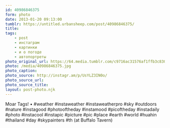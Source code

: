 ```yaml
---
id: 40986846375
form: photo
date: 2013-01-20 09:13:00
tumblr: https://untitled.urbansheep.com/post/40986846375/
title:
tags:
    - post
    - инстаграм
    - картинки
    - и о погоде
    - автопортреты
photo_original_url: https://64.media.tumblr.com/c9716ac31576af1ffb3c83065a126e26/tumblr_mgwruj9d0i1qz4wzio1_640.jpg
photo: /media/40986846375.jpg
photo_caption: 
photo_source: http://instagr.am/p/UsYLZ3IN0o/
photo_source_url:
photo_source_title:
layout: post-photo.njk
---
```


<p>Moar Tags! • #weather #instaweather #instaweatherpro  #sky #outdoors #nature  #instagood #photooftheday #instamood #picoftheday #instadaily #photo #instacool #instapic #picture #pic #place #earth #world #huahin #thailand #day #skypainters #th (at Buffalo Tavern)</p>
